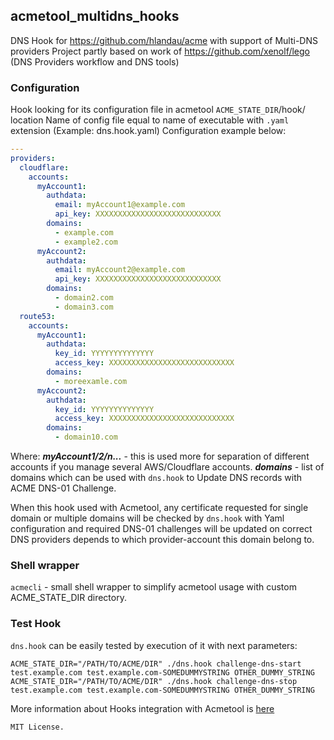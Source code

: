 ## acmetool_multidns_hooks
DNS Hook for https://github.com/hlandau/acme with support of Multi-DNS providers
Project partly based on work of https://github.com/xenolf/lego (DNS Providers workflow and DNS tools)

### Configuration
Hook looking for its configuration file in acmetool `ACME_STATE_DIR`/hook/ location
Name of config file equal to name of executable with `.yaml` extension (Example: dns.hook.yaml)
Configuration example below:
```yaml
---
providers:
  cloudflare:
    accounts:
      myAccount1:
        authdata:
          email: myAccount1@example.com
          api_key: XXXXXXXXXXXXXXXXXXXXXXXXXXXX
        domains:
          - example.com
          - example2.com
      myAccount2:
        authdata:
          email: myAccount2@example.com
          api_key: XXXXXXXXXXXXXXXXXXXXXXXXXXXX
        domains:
          - domain2.com
          - domain3.com
  route53:
    accounts:
      myAccount1:
        authdata:
          key_id: YYYYYYYYYYYYYY
          access_key: XXXXXXXXXXXXXXXXXXXXXXXXXXXX
        domains:
          - moreexamle.com
      myAccount2:
        authdata:
          key_id: YYYYYYYYYYYYYY
          access_key: XXXXXXXXXXXXXXXXXXXXXXXXXXXX
        domains:
          - domain10.com

```

Where:
***myAccount1/2/n...***  - this is used more for separation of different accounts if you manage several AWS/Cloudflare accounts.
***domains*** - list of domains which can be used with `dns.hook` to Update DNS records with ACME DNS-01 Challenge.

When this hook used with Acmetool, any certificate requested for single domain or multiple domains will be checked by `dns.hook` with Yaml configuration
and required DNS-01 challenges will be updated on correct DNS providers depends to which provider-account this domain belong to.


### Shell wrapper
`acmecli` - small shell wrapper to simplify acmetool usage with custom ACME_STATE_DIR directory.


### Test Hook
`dns.hook` can be easily tested by execution of it with next parameters:

```
ACME_STATE_DIR="/PATH/TO/ACME/DIR" ./dns.hook challenge-dns-start test.example.com test.example.com-SOMEDUMMYSTRING OTHER_DUMMY_STRING
ACME_STATE_DIR="/PATH/TO/ACME/DIR" ./dns.hook challenge-dns-stop test.example.com test.example.com-SOMEDUMMYSTRING OTHER_DUMMY_STRING
```

More information about Hooks integration with Acmetool is [here](https://github.com/hlandau/acme/blob/master/_doc/SCHEMA.md#hooks)

`MIT License.`
